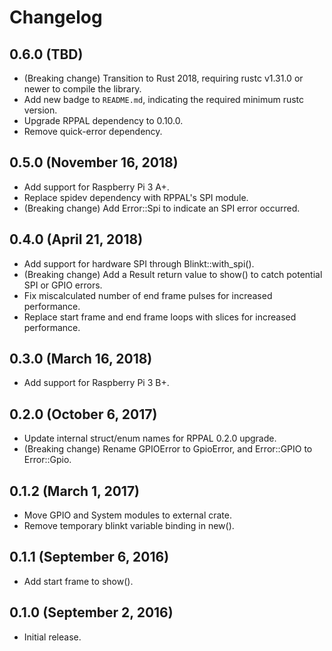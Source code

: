 # Changelog

## 0.6.0 (TBD)

* (Breaking change) Transition to Rust 2018, requiring rustc v1.31.0 or newer to compile the library.
* Add new badge to `README.md`, indicating the required minimum rustc version.
* Upgrade RPPAL dependency to 0.10.0.
* Remove quick-error dependency.

## 0.5.0 (November 16, 2018)

* Add support for Raspberry Pi 3 A+.
* Replace spidev dependency with RPPAL's SPI module.
* (Breaking change) Add Error::Spi to indicate an SPI error occurred.

## 0.4.0 (April 21, 2018)

* Add support for hardware SPI through Blinkt::with_spi().
* (Breaking change) Add a Result return value to show() to catch potential SPI or GPIO errors.
* Fix miscalculated number of end frame pulses for increased performance.
* Replace start frame and end frame loops with slices for increased performance.

## 0.3.0 (March 16, 2018)

* Add support for Raspberry Pi 3 B+.

## 0.2.0 (October 6, 2017)

* Update internal struct/enum names for RPPAL 0.2.0 upgrade.
* (Breaking change) Rename GPIOError to GpioError, and Error::GPIO to Error::Gpio.

## 0.1.2 (March 1, 2017)

* Move GPIO and System modules to external crate.
* Remove temporary blinkt variable binding in new().

## 0.1.1 (September 6, 2016)

* Add start frame to show().

## 0.1.0 (September 2, 2016)

* Initial release.
